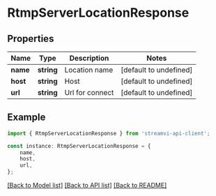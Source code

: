 # RtmpServerLocationResponse


## Properties

Name | Type | Description | Notes
------------ | ------------- | ------------- | -------------
**name** | **string** | Location name | [default to undefined]
**host** | **string** | Host | [default to undefined]
**url** | **string** | Url for connect | [default to undefined]

## Example

```typescript
import { RtmpServerLocationResponse } from 'streamvi-api-client';

const instance: RtmpServerLocationResponse = {
    name,
    host,
    url,
};
```

[[Back to Model list]](../README.md#documentation-for-models) [[Back to API list]](../README.md#documentation-for-api-endpoints) [[Back to README]](../README.md)

